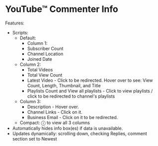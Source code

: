# YouTube™ Commenter Info

Features:
- Scripts:
  - Default:
    - Column 1:
    - Subscriber Count
    - Channel Location
    - Joined Date
  - Column 2:
    - Total Videos
    - Total View Count
    - Latest Video - Click to be redirected. Hover over to see: View Count, Length, Thumbnail, and Title
    - Playlists Count and View all playlists - Click to view playlists / click to be redirected to channel's playlists
  - Column 3:
    - Description - Hover over.
    - Channel Links - Click on it.
    - Business Email - Click on it to be redirected.
  - Compact: ⓘ to view all 3 columns
- Automatically hides info box(es) if data is unavailable.
- Updates dynamically: scrolling down, checking Replies, comment section set to Newest

